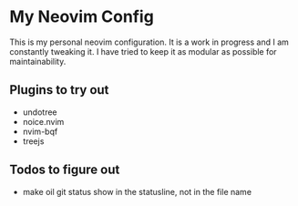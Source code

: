 # My Neovim Config

This is my personal neovim configuration. It is a work in progress and I am
constantly tweaking it. I have tried to keep it as modular as possible for
maintainability.

## Plugins to try out

- undotree
- noice.nvim
- nvim-bqf
- treejs

## Todos to figure out

- make oil git status show in the statusline, not in the file name
